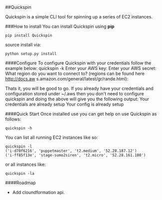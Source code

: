 ##Quickspin

Quickspin is a simple CLI tool for spinning up a series of EC2 instances.

###How to install
You can install Quickspin using **pip**

    pip install Quickspin

source install via:

    python setup.py install


####Configure
To configure Quickspin with your credentials follow the example below:
    quickspin -k
    Enter your AWS key:
    Enter your AWS secret:
    What region do you want to connect to? (regions can be found here http://docs.aw    s.amazon.com/general/latest/gr/rande.html):

Thats it, you will be good to go. If you already have your credentials and configuration stored under ~/.aws then you don't need to configure quickspin and doing the above will give you the following output:
    Your credentials are already setup
    Your config is already setup

####Quick Start
Once installed use you can get help on use Quickspin as follows:

    quickspin -h

You can list all running EC2 instances like so:

    quickspin -l
    ('i-d70f6216', 'puppetmaster', 't2.medium', '52.28.187.12')
    ('i-ff85f13e', 'stage-sumo2siren', 't2.micro', '52.28.161.100')

or all instances like:

    quickspin -la

####Roadmap
- Add cloundformation api.
